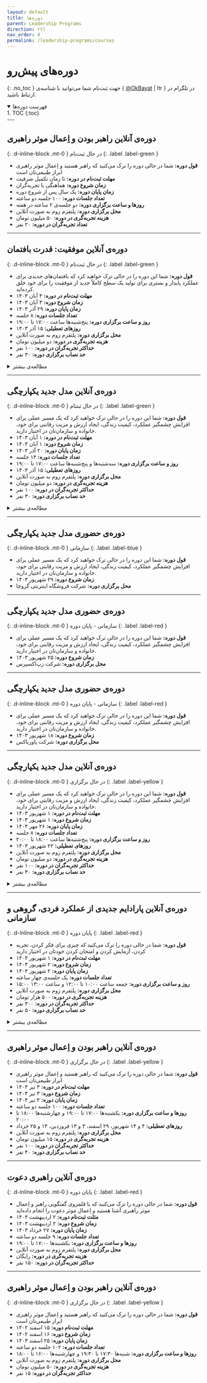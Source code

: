 ```yaml
---
layout: default
title: دوره‌ها
parent: Leadership Programs
direction: rtl
nav_order: 4
permalink: /leadership-programs/courses
---
```


# دوره‌های پیش‌رو
{: .no_toc }
جهت ثبت‌نام شما می‌توانید با شناسه‌ی { [@OkBayat](https://t.me/OKBayat) | ltr } در تلگرام در ارتباط باشید.

<details open markdown="block">
  <summary>فهرست دوره‌ها</summary>
  1. TOC
  {:toc}
</details>
---


## دوره‌ی آنلاین راهبر بودن و اِعمال موثر راهبری
{: .d-inline-block .mt-0 }
در حال ثبت‌نام
{: .label .label-green }

- **قول دوره:** شما در حالی دوره را ترک می‌کنید که راهبر هستید و اِعمال موثر راهبری ابراز طبیعی‌تان است
- **مهلت ثبت‌نام در دوره:** تا زمان تکمیل ضرفیت
- **زمان شروع دوره:** هماهنگی با تجربه‌گران
- **زمان پایان دوره:** یک سال پس از شروع دوره
- **تعداد جلسات دوره:** ۱۰۰ جلسه دو ساعته
- **روزها و ساعت برگزاری دوره:** دو جلسه‌ی ۲ ساعته در هفته
- **محل برگزاری دوره:** پلتفرم زوم به صورت آنلاین
- **هزینه تجربه‌گری در دوره:** ۵۰ میلیون تومان
- **تعداد تجربه‌گران در دوره:** ۲۰ نفر

---

## دوره‌ی آنلاین موفقیت: قدرت بافتمان
{: .d-inline-block .mt-0 }
در حال ثبت‌نام
{: .label .label-green }

- **قول دوره:** شما این دوره را در حالی ترک خواهید کرد که بافتمان‌های جدیدی برای عملکرد پایدار و بستری برای تولید یک سطح کاملاً جدید از موفقیت را برای خود خلق کرده‌اید.
- **مهلت ثبت‌نام در دوره:** ۳ آبان ۱۴۰۳
- **زمان شروع دوره:** ۳ آبان ۱۴۰۳
- **زمان پایان دوره:** ۲۹ آذر ۱۴۰۳
- **تعداد جلسات دوره:** ۸ جلسه
- **روز و ساعت برگزاری دوره:** پنج‌شنبه‌ها ساعت ۱۷:۰۰ تا ۱۹:۰۰
- **روز‌های تعطیلی:** ۱۵ آذر ۱۴۰۳
- **محل برگزاری دوره:** پلتفرم زوم به صورت آنلاین
- **هزینه تجربه‌گری در دوره:** دو میلیون تومان
- **حداکثر تجربه‌گران در دوره:** ۱۰۰ نفر
- **حد نصاب برگزاری دوره:** ۳۰ نفر

<details markdown="block">
  <summary>مطالعه‌ی بیشتر</summary>

بسیاری از ما با مقایسه خود با دیگران، نگه داشتن گفتگوهای قدیمی، یا برآورده نکردن انتظارات خود یا دیگران، خود را تضعیف می‌کنیم. ممکن است به هزاران کتاب، ویدیو، و سمینار درباره موفقیت—چگونگی پیشرفت، چگونگی کسب برتری—بپردازیم. در حالی که ممکن است ابزارهای مفیدی بیاموزیم و بهبودهایی را ببینیم، این درون یک بافتمان موجود رخ می‌دهد—که اغلب از آن بی‌خبر هستیم.

اگر فرض را بر این بگیرید که زندگی درون بافت‌هایی که نگه می‌داریم رخ می‌دهد، آنچه آشکار می‌شود این است که آن بافتمان‌ها شکل‌دهنده آن چیزی هستند که فکر می‌کنیم می‌توانیم یا نمی‌توانیم انجام دهیم. همان‌طور که این بافتمان‌های پیش‌فرض می‌توانند ما را محدود و گرفتار نگه دارند، بافتمان‌های خلق شده یا ابداع شده می‌توانند آزادی، قدرت و موفقیت را ممکن سازند.

این دوره مجموعه‌ای از نکات و ابزارهای موفقیت را ارائه نمی‌دهد. بلکه، شما یک بافتمان جدید ایجاد خواهید کرد که عملکرد پایدار و بستری برای تولید یک سطح کاملاً جدید از موفقیت را امکان‌پذیر می‌سازد. این دوره، برای افرادی است که به دنبال گسترش مرزهای آنچه می‌دانند ممکن است، می‌باشد.
</details>

---

## دوره‌ی آنلاین مدل جدید یکپارچگی
{: .d-inline-block .mt-0 }
در حال ثبتنام
{: .label .label-green }

- **قول دوره:** شما این دوره را در حالی ترک خواهید کرد که یک مسیر عملی برای افزایش چشمگیر عملکرد، کیفیت زندگی، ایجاد ارزش و مزیت رقابتی برای خود، خانواده و سازمان‌تان در اختیار دارید. 
- **مهلت ثبت‌نام در دوره:** ۱ آبان ۱۴۰۳
- **زمان شروع دوره:** ۱ آبان ۱۴۰۳
- **زمان پایان دوره:** ۲۰ آذر ۱۴۰۳
- **تعداد جلسات دوره:** ۱۴ جلسه
- **روز و ساعت برگزاری دوره:** سه‌شنبه‌ها و پنج‌شنبه‌ها ساعت ۱۷:۰۰ تا ۱۹:۰۰
- **روز‌های تعطیلی:** ۱۵ آذر ۱۴۰۳
- **محل برگزاری دوره:** پلتفرم زوم به صورت آنلاین
- **هزینه تجربه‌گری در دوره:** دو میلیون تومان
- **حداکثر تجربه‌گران در دوره:** ۱۰۰ نفر
- **حد نصاب برگزاری دوره:** ۳۰ نفر

<details markdown="block">
  <summary>مطالعه‌ی بیشتر</summary>

در این دوره آموزشی منحصر به فرد، شرکت‌کنندگان با مدل جدیدی از یکپارچگی آشنا می‌شوند که توانمندی‌های قابل توجهی را برای افزایش عملکرد فردی، گروهی و سازمانی فراهم می‌کند. این مدل، رابطه علّی بین یکپارچگی و عملکرد را روشن می‌سازد و دسترسی به این رابطه را برای افزایش کیفیت زندگی و ایجاد ارزش ارائه می‌دهد.

**اهداف دوره:**

1. افزایش عملکرد: شرکت‌کنندگان خواهند آموخت که چگونه با استفاده از مدل یکپارچگی، عملکرد خود و سازمانشان را به طور قابل توجهی بهبود بخشند.
2. بهبود کیفیت زندگی: این دوره راهکارهایی عملی برای افزایش کیفیت زندگی، شادی و رفاه شخصی ارائه می‌دهد.
3. ایجاد ارزش: یادگیری ایجاد ارزش در سازمان‌ها از طریق یکپارچگی و عملکرد بهینه.
4. تقویت روابط اجتماعی: توانمندسازی افراد برای ایجاد و حفظ روابط اجتماعی سالم و قابل اعتماد.

**محتوای دوره:**

1. مبانی یکپارچگی:
   - تعریف و تبیین یکپارچگی
   - بررسی رابطه بین یکپارچگی و عملکرد
   - تاثیر یکپارچگی بر کیفیت زندگی

2. یکپارچگی فردی:
   - نقش کلمات و تعهدات فردی
   - چگونگی حفظ یکپارچگی در مواجهه با چالش‌ها
   - تاثیر یکپارچگی بر اعتماد به نفس و خودباوری

3. یکپارچگی گروهی و سازمانی:
   - تعریف یکپارچگی در گروه‌ها و سازمان‌ها
   - نقش ارتباطات در حفظ یکپارچگی سازمانی
   - چگونگی ایجاد یک محیط کاری یکپارچه و هماهنگ

4. مدیریت اصول اخلاقی و قانونی:
   - بررسی اصول اخلاقی و قانونی در محیط کار
   - راهکارهای حفظ یکپارچگی در مواجهه با اصول‌ اخلاقی
   - نمونه‌هایی از مدیریت اصول اخلاقی با حفظ یکپارچگی

**روش‌های آموزشی:**

- جلسات آموزشی تئوری
- کارگاه‌های عملی
- بحث و تبادل نظر گروهی
- مطالعات موردی و مثال‌های واقعی

**مزایای تجربه‌گری در دوره:**

- دستیابی به ابزارها و تکنیک‌های عملی برای افزایش عملکرد
- بهبود قابل توجه در کیفیت زندگی و رضایت شغلی
- توانایی ایجاد و حفظ روابط قابل اعتماد در محیط کار و زندگی شخصی
- افزایش اعتماد به نفس و خودباوری از طریق حفظ یکپارچگی


با شرکت در این دوره، شما با یک مدل جدید و عملی آشنا خواهید شد که مسیرهای عملیاتی برای افزایش عملکرد، کیفیت زندگی، و ایجاد ارزش را برای شما، خانواده‌تان و سازمانتان فراهم می‌کند.

</details>

---

## دوره‌ی حضوری مدل جدید یکپارچگی
{: .d-inline-block .mt-0 }
سازمانی
{: .label .label-blue }

- **قول دوره:** شما این دوره را در حالی ترک خواهید کرد که یک مسیر عملی برای افزایش چشمگیر عملکرد، کیفیت زندگی، ایجاد ارزش و مزیت رقابتی برای خود، خانواده و سازمان‌تان در اختیار دارید. 
- **زمان شروع دوره:** ۲۹ شهریور ۱۴۰۳
- **محل برگزاری دوره:** شرکت فروشگاه اینترنتی گروچا



---

## دوره‌ی حضوری مدل جدید یکپارچگی
{: .d-inline-block .mt-0 }
سازمانی - پایان دوره
{: .label .label-red }

- **قول دوره:** شما این دوره را در حالی ترک خواهید کرد که یک مسیر عملی برای افزایش چشمگیر عملکرد، کیفیت زندگی، ایجاد ارزش و مزیت رقابتی برای خود، خانواده و سازمان‌تان در اختیار دارید. 
- **زمان شروع دوره:** ۲۵ شهریور ۱۴۰۳
- **محل برگزاری دوره:** شرکت زپ‌اکسپرس


---

## دوره‌ی حضوری مدل جدید یکپارچگی
{: .d-inline-block .mt-0 }
سازمانی - پایان دوره
{: .label .label-red }

- **قول دوره:** شما این دوره را در حالی ترک خواهید کرد که یک مسیر عملی برای افزایش چشمگیر عملکرد، کیفیت زندگی، ایجاد ارزش و مزیت رقابتی برای خود، خانواده و سازمان‌تان در اختیار دارید. 
- **زمان شروع دوره:** ۱۸ شهریور ۱۴۰۳
- **محل برگزاری دوره:** شرکت پاورباکس

---

## دوره‌ی آنلاین مدل جدید یکپارچگی
{: .d-inline-block .mt-0 }
در حال برگزاری
{: .label .label-yellow }

- **قول دوره:** شما این دوره را در حالی ترک خواهید کرد که یک مسیر عملی برای افزایش چشمگیر عملکرد، کیفیت زندگی، ایجاد ارزش و مزیت رقابتی برای خود، خانواده و سازمان‌تان در اختیار دارید. 
- **مهلت ثبت‌نام در دوره:** ۱ شهریور ۱۴۰۳
- **زمان شروع دوره:** ۱ شهریور ۱۴۰۳
- **زمان پایان دوره:** ۲۶ مهر ۱۴۰۳
- **تعداد جلسات دوره:** ۸ جلسه
- **روز و ساعت برگزاری دوره:** پنج‌شنبه‌ها ساعت ۱۸:۰۰ تا ۲۰:۰۰
- **روز‌های تعطیلی:** ۲۲ شهریور ۱۴۰۳
- **محل برگزاری دوره:** پلتفرم زوم به صورت آنلاین
- **هزینه تجربه‌گری در دوره:** دو میلیون تومان
- **حداکثر تجربه‌گران در دوره:** ۱۰۰ نفر
- **حد نصاب برگزاری دوره:** ۳۰ نفر

<details markdown="block">
  <summary>مطالعه‌ی بیشتر</summary>

در این دوره آموزشی منحصر به فرد، شرکت‌کنندگان با مدل جدیدی از یکپارچگی آشنا می‌شوند که توانمندی‌های قابل توجهی را برای افزایش عملکرد فردی، گروهی و سازمانی فراهم می‌کند. این مدل، رابطه علّی بین یکپارچگی و عملکرد را روشن می‌سازد و دسترسی به این رابطه را برای افزایش کیفیت زندگی و ایجاد ارزش ارائه می‌دهد.

**اهداف دوره:**

1. افزایش عملکرد: شرکت‌کنندگان خواهند آموخت که چگونه با استفاده از مدل یکپارچگی، عملکرد خود و سازمانشان را به طور قابل توجهی بهبود بخشند.
2. بهبود کیفیت زندگی: این دوره راهکارهایی عملی برای افزایش کیفیت زندگی، شادی و رفاه شخصی ارائه می‌دهد.
3. ایجاد ارزش: یادگیری ایجاد ارزش در سازمان‌ها از طریق یکپارچگی و عملکرد بهینه.
4. تقویت روابط اجتماعی: توانمندسازی افراد برای ایجاد و حفظ روابط اجتماعی سالم و قابل اعتماد.

**محتوای دوره:**

1. مبانی یکپارچگی:
   - تعریف و تبیین یکپارچگی
   - بررسی رابطه بین یکپارچگی و عملکرد
   - تاثیر یکپارچگی بر کیفیت زندگی

2. یکپارچگی فردی:
   - نقش کلمات و تعهدات فردی
   - چگونگی حفظ یکپارچگی در مواجهه با چالش‌ها
   - تاثیر یکپارچگی بر اعتماد به نفس و خودباوری

3. یکپارچگی گروهی و سازمانی:
   - تعریف یکپارچگی در گروه‌ها و سازمان‌ها
   - نقش ارتباطات در حفظ یکپارچگی سازمانی
   - چگونگی ایجاد یک محیط کاری یکپارچه و هماهنگ

4. مدیریت اصول اخلاقی و قانونی:
   - بررسی اصول اخلاقی و قانونی در محیط کار
   - راهکارهای حفظ یکپارچگی در مواجهه با اصول‌ اخلاقی
   - نمونه‌هایی از مدیریت اصول اخلاقی با حفظ یکپارچگی

**روش‌های آموزشی:**

- جلسات آموزشی تئوری
- کارگاه‌های عملی
- بحث و تبادل نظر گروهی
- مطالعات موردی و مثال‌های واقعی

**مزایای تجربه‌گری در دوره:**

- دستیابی به ابزارها و تکنیک‌های عملی برای افزایش عملکرد
- بهبود قابل توجه در کیفیت زندگی و رضایت شغلی
- توانایی ایجاد و حفظ روابط قابل اعتماد در محیط کار و زندگی شخصی
- افزایش اعتماد به نفس و خودباوری از طریق حفظ یکپارچگی


با شرکت در این دوره، شما با یک مدل جدید و عملی آشنا خواهید شد که مسیرهای عملیاتی برای افزایش عملکرد، کیفیت زندگی، و ایجاد ارزش را برای شما، خانواده‌تان و سازمانتان فراهم می‌کند.

</details>

---

## دوره‌ی آنلاین پارادایم جدیدی از عملکرد فردی، گروهی و سازمانی
{: .d-inline-block .mt-0 }
پایان دوره
{: .label .label-red }

- **قول دوره:** شما در حالی دوره را ترک می‌کنید که چیزی برای فکر کردن، تجربه‌ کردن، آزمایش کردن و امتحان کردن خودتان در اختیار دارید
- **مهلت ثبت‌نام در دوره:** ۱ شهریور ۱۴۰۳
- **زمان شروع دوره:** ۲ شهریور ۱۴۰۳
- **زمان پایان دوره:** ۲ شهریور ۱۴۰۳
- **تعداد جلسات دوره:** یک جلسه‌ی چهار ساعته
- **روز و ساعت برگزاری دوره:** جمعه ساعت ۱۰:۰۰ تا ۱۲:۰۰ و ساعت ۱۳:۰۰ ۱۵:۰۰
- **محل برگزاری دوره:** پلتفرم زوم به صورت آنلاین
- **هزینه تجربه‌گری در دوره:** ۵۰۰ هزار تومان
- **حداکثر تجربه‌گران در دوره:** ۳۰۰ نفر
- **حد نصاب برگزاری دوره:** ۵۰ نفر

<details markdown="block">
  <summary>مطالعه‌ی بیشتر</summary>

آیا تا به حال از خود پرسیده‌اید چرا برخی افراد و سازمان‌ها عملکرد بسیار بهتری نسبت به دیگران دارند؟ آیا به دنبال روشی عملی و علمی برای بهبود عملکرد شخصی یا تیمی خود هستید؟ این دوره آموزشی منحصر به فرد به شما کمک خواهد کرد تا به این سوالات پاسخ دهید و ابزارهایی کارآمد برای بهبود عملکردتان به دست آورید.

### در این دوره چه خواهید آموخت؟
{: .no_toc }

#### مدل جدید عملکرد
{: .no_toc }
- آشنایی با مدل جدید ورنر ارهارد که دسترسی عملی به منبع عملکرد را فراهم می‌کند.
- درک عمیق از چگونگی تأثیرگذاری عوامل داخلی و خارجی بر عملکرد شما.

#### دسترسی عملی به منبع عملکرد
{: .no_toc }
- یادگیری تکنیک‌هایی برای دسترسی به منبع اصلی عملکرد و بهبود آن.
- استفاده از زبان و تفکر استراتژیک برای تغییر نحوه درک و تفسیر خود از مسائل و چالش‌ها.

#### توسعه مهارت‌های راهبری
{: .no_toc }
- بهبود مهارت‌های راهبری و مدیریت برای ارتقاء عملکرد تیمی.
- استفاده از اصول و مفاهیم ارائه شده برای افزایش تأثیرگذاری و کارایی در محیط کار و زندگی شخصی.

#### با شرکت در این دوره به چه چیزی خواهید رسید؟
{: .no_toc }
- با ابزارهای عملی و کاربردی برای بهبود عملکرد شخصی و تیمی آشنا خواهید شد.
- خواهید توانست عملکرد خود و دیگران را به شیوه‌ای علمی و مؤثر تحلیل و بهبود دهید.
- با استفاده از مدل جدید، کارایی و بهره‌وری خود و تیم خود را به طرز چشمگیری افزایش خواهید داد.
- مهارت‌های راهبری خود را به سطح بالاتری ارتقاء خواهید داد و توانایی مدیریت و هدایت تیم‌های کاری خود را بهبود خواهید بخشید.

این دوره مناسب برای تمام افرادی است که به دنبال رشد و توسعه فردی و حرفه‌ای خود هستند و می‌خواهند ابزارها و تکنیک‌های علمی و عملی برای بهبود عملکرد خود به دست آورند.

ثبت‌نام کنید و اولین قدم را برای دستیابی به عملکرد برتر بردارید!

</details>


---

## دوره‌ی آنلاین راهبر بودن و اِعمال موثر راهبری
{: .d-inline-block .mt-0 }
در حال برگزاری
{: .label .label-yellow }

- **قول دوره:** شما در حالی دوره را ترک می‌کنید که راهبر هستید و اِعمال موثر راهبری ابراز طبیعی‌تان است
- **مهلت ثبت‌نام در دوره:** ۳ تیر ۱۴۰۳
- **زمان شروع دوره:** ۳ تیر ۱۴۰۳
- **زمان پایان دوره:** ۴ تیر ۱۴۰۴
- **تعداد جلسات دوره:** ۱۰۰ جلسه دو ساعته
- **روزها و ساعت برگزاری دوره:** یکشنبه‌ها ۱۷:۰۰ تا ۱۹:۰۰ و چهار‌شنبه‌ها ۱۸:۰۰ تا ۲۰:۰۰
- **روز‌های تعطیلی:** ۴ و ۱۴ شهریور، ۲۹ اسفند، ۳ و ۱۳ فروردین، ۱۴ و ۲۵ خرداد
- **محل برگزاری دوره:** پلتفرم زوم به صورت آنلاین
- **هزینه تجربه‌گری در دوره:** ۱۵ میلیون تومان
- **حداکثر تجربه‌گران در دوره:** ۱۰۰ نفر
- **حد نصاب برگزاری دوره:** ۴۰ نفر


---

## دوره‌ی آنلاین راهبری دعوت
{: .d-inline-block .mt-0 }
پایان دوره
{: .label .label-red }

- **قول دوره:** شما در حالی دوره را ترک می‌کنید که با قلمروی گفتگویی راهبر و اِعمال موثر راهبری آشنا هستید و اِعمال موثر دعوت را انجام داده‌اید
- **مثلت ثبت‌نام دوره:** ۲ اردیبهشت ۱۴۰۳
- **زمان شروع دوره:** ۲ اردیبهشت ۱۴۰۳
- **زمان پایان دوره:** ۲۷ خرداد ۱۴۰۳
- **تعداد جلسات دوره:** ۹ جلسه دو ساعته
- **روزها و ساعت برگزاری دوره:** یکشنبه‌ها ۱۷:۰۰ تا ۱۹:۰۰
- **محل برگزاری دوره:** پلتفرم زوم به صورت آنلاین
- **هزینه تجربه‌گری در دوره:** رایگان
- **حداکثر تجربه‌گران در دوره:** ۱۵۰ نفر

---

## دوره‌ی آنلاین راهبر بودن و اِعمال موثر راهبری
{: .d-inline-block .mt-0 }
در حال برگزاری
{: .label .label-yellow }

- **قول دوره:** شما در حالی دوره را ترک می‌کنید که راهبر هستید و اِعمال موثر راهبری ابراز طبیعی‌تان است
- **مهلت ثبت‌نام دوره:** ۱۵ اسفند ۱۴۰۲
- **زمان شروع دوره:** ۱۶ اسفند ۱۴۰۲
- **زمان پایان دوره:** ۲۵ اسفند ۱۴۰۳
- **تعداد جلسات دوره:** ۱۰۲ جلسه دو ساعته
- **روزها و ساعت برگزاری دوره:** شنبه‌ها ۱۷:۳۰ تا ۱۹:۳۰ و چهارشنبه‌ها ۱۶:۰۰ تا ۱۸:۰۰
- **محل برگزاری دوره:** پلتفرم زوم به صورت آنلاین
- **هزینه تجربه‌گری در دوره:** ۵۰ میلیون تومان
- **حداکثر تجربه‌گران در دوره:** ۱۵ نفر
